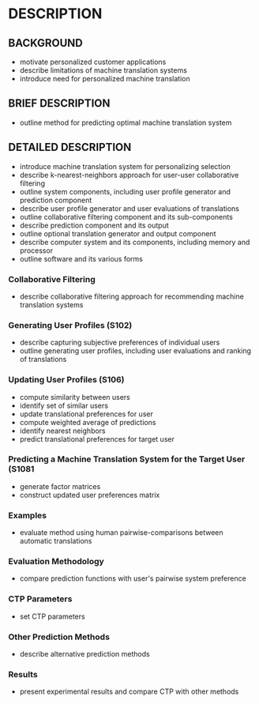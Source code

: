 # DESCRIPTION

## BACKGROUND

- motivate personalized customer applications
- describe limitations of machine translation systems
- introduce need for personalized machine translation

## BRIEF DESCRIPTION

- outline method for predicting optimal machine translation system

## DETAILED DESCRIPTION

- introduce machine translation system for personalizing selection
- describe k-nearest-neighbors approach for user-user collaborative filtering
- outline system components, including user profile generator and prediction component
- describe user profile generator and user evaluations of translations
- outline collaborative filtering component and its sub-components
- describe prediction component and its output
- outline optional translation generator and output component
- describe computer system and its components, including memory and processor
- outline software and its various forms

### Collaborative Filtering

- describe collaborative filtering approach for recommending machine translation systems

### Generating User Profiles (S102)

- describe capturing subjective preferences of individual users
- outline generating user profiles, including user evaluations and ranking of translations

### Updating User Profiles (S106)

- compute similarity between users
- identify set of similar users
- update translational preferences for user
- compute weighted average of predictions
- identify nearest neighbors
- predict translational preferences for target user

### Predicting a Machine Translation System for the Target User (S1081

- generate factor matrices
- construct updated user preferences matrix

### Examples

- evaluate method using human pairwise-comparisons between automatic translations

### Evaluation Methodology

- compare prediction functions with user's pairwise system preference

### CTP Parameters

- set CTP parameters

### Other Prediction Methods

- describe alternative prediction methods

### Results

- present experimental results and compare CTP with other methods

